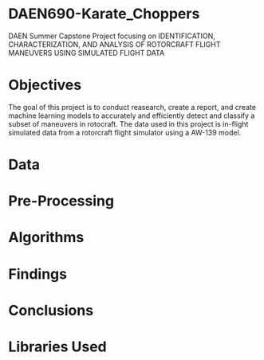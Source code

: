 # DAEN690-Karate_Choppers
DAEN Summer Capstone Project focusing on   IDENTIFICATION, CHARACTERIZATION, AND ANALYSIS OF ROTORCRAFT FLIGHT MANEUVERS USING SIMULATED FLIGHT DATA

# Objectives
The goal of this project is to conduct reasearch, create a report, and create machine learning models to accurately and efficiently detect and classify a subset of maneuvers in rotocraft. The data used in this project is in-flight simulated data from a rotorcraft flight simulator using a AW-139 model.

# Data

# Pre-Processing

# Algorithms

# Findings

# Conclusions

# Libraries Used


